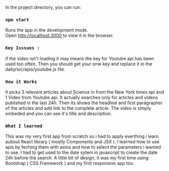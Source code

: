 

In the project directory, you can run:

### `npm start`

Runs the app in the development mode.<br>
Open [http://localhost:3000](http://localhost:3000) to view it in the browser.


### `Key Isssues : `

if the video isn't loading it may means the key for Youtube api has been used too often.
Then you should get your onw key and replace it in the daily/src/apis/youtube.js file.

### `How it Works `

It picks 3 relevant articles about Science in from the New York times api and 1 Video from Youtube api.
It actually searches only for articles and videos published in the last 24h.
Then its shows the headline and first paragrapher of the articles and add link to the complete article.
The video is simply embeded and you can see it's title and description.


### `What I learned `
This was my very first app from scratch so i had to apply everthing i learn aubout React library ( mostly Components and JSX ).
I learned how to use apis by feching them with axios and how to select the parameters i wanted to use.
I had to get used to the date sytem in javascript to create the date 24h before the search.
A little bit of design, it was my  first time using Bootstrap ( CSS Framework )  and my first responsive app too.
